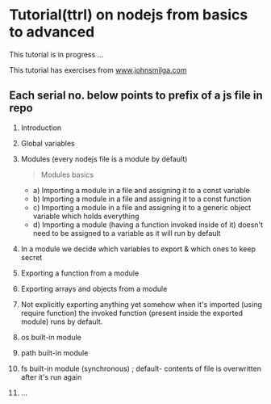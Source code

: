 # Tutorial(ttrl) on nodejs from basics to advanced

This tutorial is in progress ...

This tutorial has exercises from www.johnsmilga.com

## Each serial no. below points to prefix of a js file in repo

1. Introduction
2. Global variables
3. Modules (every nodejs file is a module by default)

   > Modules basics

   - a) Importing a module in a file and assigning it to a const variable
   - b) Importing a module in a file and assigning it to a const function
   - c) Importing a module in a file and assigning it to a generic object variable which holds everything
   - d) Importing a module (having a function invoked inside of it) doesn't need to be assigned to a variable as it will run by default

4. In a module we decide which variables to export & which ones to keep secret
5. Exporting a function from a module
6. Exporting arrays and objects from a module
7. Not explicitly exporting anything yet somehow when it's imported (using require function) the invoked function (present inside the exported module) runs by default.
8. os built-in module
9. path built-in module
10. fs built-in module (synchronous) ; default- contents of file is overwritten after it's run again
11. ...
